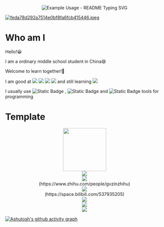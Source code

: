 
<p align="center">
  <img src="https://readme-typing-svg.demolab.com/?lines=Welcome+to+my+Github+homepage!;欢迎来到我的Github主页！&font=Fira%20Code&center=true&width=380&height=50&duration=4000&pause=1000" alt="Example Usage - README Typing SVG">
</p>

[![feda78d292a7514e0bf8fa6fcb415446.jpeg](https://s1.imagehub.cc/images/2024/04/30/feda78d292a7514e0bf8fa6fcb415446.jpeg)](https://www.imagehub.cc/image/bbnMG0)

# Who am I

Hello!😀

I am a ordinary middle school student in China😄

Welcome to learn together!👏

I am good at <span > <img src="https://img.shields.io/badge/-HTML-E34F26?style=flat-square&logo=html5&logoColor=white" /> <img src="https://img.shields.io/badge/-CSS-1572B6?style=flat-square&logo=css3" /> <img src="https://img.shields.io/badge/-JavaScript-oringe?style=flat-square&logo=javascript" /> <img src="https://img.shields.io/badge/-Python-46D9E0?style=flat-square&logo=python&logoColor=white" /> </span> and still learning <span > <img src="https://img.shields.io/badge/-C++-7CE046?style=flat-square&logo=c&logoColor=white" /> 

I usually use ![Static Badge]( https://img.shields.io/badge/Pycharm-4DE046)
, ![Static Badge]( https://img.shields.io/badge/Visual%20Studio-D946E0) and ![Static Badge]( https://img.shields.io/badge/Git-1F4EC4) tools for programming

# Template

<div align="center"> <img height="137px" src="https://github-readme-stats.vercel.app/api?username=gvzgithub&hide_title=true&hide_border=true&show_icons=trueline_height=21&text_color=000&icon_color=000&bg_color=0,ea6161,ffc64d,fffc4d,52fa5a&theme=graywhite" /> </div>

<div align="center"> <img src="https://stats.justsong.cn/api/github?username=gvzgithub"> </div>

<div align="center"> <img src="https://stats.justsong.cn/api/zhihu?username=gvzinzhihu"> </div>
<div align="center"> (https://www.zhihu.com/people/gvzinzhihu) </div>

<div align="center"> <img src="https://stats.justsong.cn/api/bilibili?id=537935205"> </div>
<div align="center"> (https://space.bilibili.com/537935205) </div>

<div align="center"> <img src="https://github-readme-stats.vercel.app/api/top-langs/?username=gvzgithub&hide_title=true&hide_border=true&layout=compact&langs_count=6&text_color=000&icon_color=fff&bg_color=0,52fa5a,4dfcff,c64dff&theme=graywhite" /> </div>

<div align="center"> <img src="https://github-readme-streak-stats.herokuapp.com/?user=gvzgithub" /> </div>

<div align="center"> <img src="https://github-profile-trophy.vercel.app/?username=gvzgithub" /> </div>

[![Ashutosh's github activity graph](https://github-readme-activity-graph.vercel.app/graph?username=gvzgithub)](https://github.com/ashutosh00710/github-readme-activity-graph)








<!---
gvzgithub/gvzgithub is a ✨ special ✨ repository because its `README.md` (this file) appears on your GitHub profile.
You can click the Preview link to take a look at your changes.
--->
